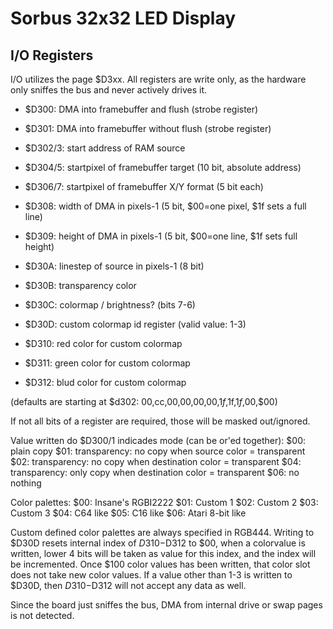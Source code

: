 
Sorbus 32x32 LED Display
========================


I/O Registers
-------------

I/O utilizes the page $D3xx. All registers are write only, as the hardware
only sniffes the bus and never actively drives it.

- $D300: DMA into framebuffer and flush (strobe register)
- $D301: DMA into framebuffer without flush (strobe register)
- $D302/3: start address of RAM source
- $D304/5: startpixel of framebuffer target (10 bit, absolute address)
- $D306/7: startpixel of framebuffer X/Y format (5 bit each)
- $D308: width of DMA in pixels-1 (5 bit, $00=one pixel, $1f sets a full line)
- $D309: height of DMA in pixels-1 (5 bit, $00=one line, $1f sets full height)
- $D30A: linestep of source in pixels-1 (8 bit)
- $D30B: transparency color
- $D30C: colormap / brightness? (bits 7-6)
- $D30D: custom colormap id register (valid value: 1-3)

- $D310: red color for custom colormap
- $D311: green color for custom colormap
- $D312: blud color for custom colormap

(defaults are starting at $d302: $00,$cc,$00,$00,$00,$00,$1f,$1f,$1f,$00,$00)

If not all bits of a register are required, those will be masked out/ignored.

Value written do $D300/1 indicades mode (can be or'ed together):
$00: plain copy
$01: transparency: no copy when source color = transparent
$02: transparency: no copy when destination color = transparent
$04: transparency: only copy when destination color = transparent
$06: no nothing

Color palettes:
$00: Insane's RGBI2222
$01: Custom 1
$02: Custom 2
$03: Custom 3
$04: C64 like
$05: C16 like
$06: Atari 8-bit like

Custom defined color palettes are always specified in RGB444. Writing to $D30D
resets internal index of $D310-$D312 to $00, when a colorvalue is written,
lower 4 bits will be taken as value for this index, and the index will be
incremented. Once $100 color values has been written, that color slot does not
take new color values. If a value other than 1-3 is written to $D30D, then
$D310-$D312 will not accept any data as well.

Since the board just sniffes the bus, DMA from internal drive or swap pages is
not detected.
